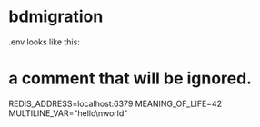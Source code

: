 # bdmigration

.env looks like this:

# a comment that will be ignored.
REDIS_ADDRESS=localhost:6379
MEANING_OF_LIFE=42
MULTILINE_VAR="hello\nworld"
